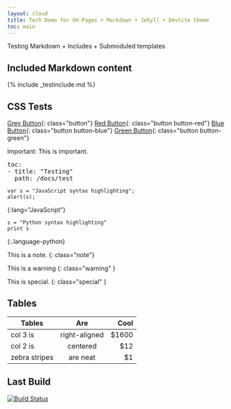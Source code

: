 ```yaml
---
layout: cloud
title: Tech Demo for GH-Pages + Markdown + Jekyll + DevSite theme
toc: main
---
```


Testing Markdown + Includes + Submoduled templates

## Included Markdown content

{% include _testinclude.md %}

## CSS Tests 

[Grey Button](http://www.google.com){: class="button"}
[Red Button](http://www.google.com){: class="button button-red"}
[Blue Button](http://www.google.com){: class="button button-blue"}
[Green Button](http://www.google.com){: class="button button-green"}

Important: This is important.

<pre class="prettyprint lang-yaml">toc:
- title: "Testing"
  path: /docs/test
</pre>

~~~~~
var s = "JavaScript syntax highlighting";
alert(s);
~~~~~
{:lang="JavaScript"}
 
    s = "Python syntax highlighting"
    print s
{:.language-python}

This is a note.
{: class="note"}

This is a warning
{: class="warning" }

This is special.
{: class="special" }

## Tables

| Tables        | Are           | Cool  |
| ------------- |:-------------:| -----:|
| col 3 is      | right-aligned | $1600 |
| col 2 is      | centered      |   $12 |
| zebra stripes | are neat      |    $1 |


## Last Build

[![Build Status](https://travis-ci.org/GoogleDevDocs/googledevdocs.github.io.svg?branch=master)](https://travis-ci.org/GoogleDevDocs/googledevdocs.github.io)
